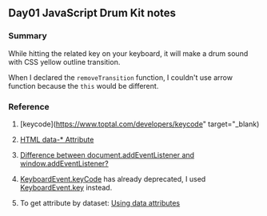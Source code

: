﻿## Day01 JavaScript Drum Kit notes

### Summary

While hitting the related key on your keyboard, it will make a drum sound with CSS yellow outline transition.

When I declared the `removeTransition` function, I couldn't use arrow function because the `this` would be different.

### Reference

1. [keycode](https://www.toptal.com/developers/keycode" target="_blank)

2. [HTML data-* Attribute](https://www.w3schools.com/tags/att_data-.asp)

3. [Difference between document.addEventListener and window.addEventListener?](https://stackoverflow.com/questions/12045440/difference-between-document-addeventlistener-and-window-addeventlistener)

4. [KeyboardEvent.keyCode](https://developer.mozilla.org/en-US/docs/Web/API/KeyboardEvent/keyCode) has already deprecated, I used [KeyboardEvent.key](https://developer.mozilla.org/en-US/docs/Web/API/KeyboardEvent/key) instead.

5. To get attribute by dataset: [Using data attributes](https://developer.mozilla.org/en-US/docs/Learn/HTML/Howto/Use_data_attributes)